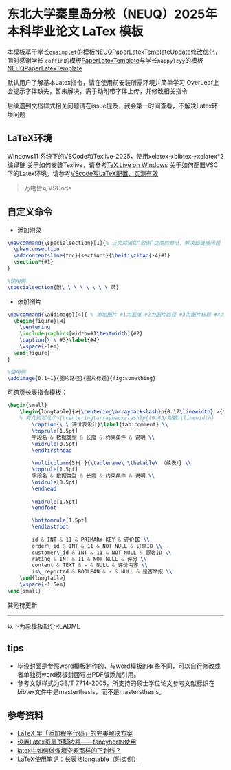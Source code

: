 # 东北大学秦皇岛分校（NEUQ）2025年本科毕业论文 LaTex 模板

本模板基于学长`onsimplet`的模板[NEUQPaperLatexTemplateUpdate](https://github.com/onsimplet/NEUQPaperLaTeXTemplateUpdate)修改优化，同时感谢学长 `coffin`的模板[PaperLatexTemplate](https://github.com/techflowing/PaperLaTexTemplate)与学长`happylzyy`的模板[NEUQPaperLatexTemplate](https://github.com/happylzyy/NEUQPaperLatexTemplate.git)

默认用户了解基本Latex指令，请在使用前安装所需环境并简单学习
OverLeaf上会提示字体缺失，暂未解决，需手动附带字体上传，并修改相关指令

后续遇到文档样式相关问题请在issue提及，我会第一时间查看，不解决Latex环境问题

## LaTeX环境

Windows11 系统下的VSCode和Texlive-2025，使用xelatex->bibtex->xelatex*2编译链
关于如何安装Texlive，请参考[TeX Live on Windows](https://tug.org/texlive/windows.html)
关于如何配置VSC下的Latex环境，请参考[VScode写LaTeX配置，实测有效](https://blog.csdn.net/BO_S__/article/details/136129261)
> 万物皆可VSCode

## 自定义命令

- 添加附录

```tex
\newcommand{\specialsection}[1]{% 正文后诸如“致谢”之类的章节，解决超链接问题
  \phantomsection
  \addcontentsline{toc}{section*}{\heiti\zihao{-4}#1}
  \section*{#1}
}

%使用例
\specialsection{附\ \ \ \ \ \ \ \ 录}


```

- 添加图片

```tex
\newcommand{\addimage}[4]{ % 添加图片 #1为宽度 #2为图片路径 #3为图片标题 #4为图片标签
  \begin{figure}[H]
    \centering
    \includegraphics[width=#1\textwidth]{#2}
    \caption{\ \ #3}\label{#4}
    \vspace{-1em}
  \end{figure}
}

%使用例
\addimage{0.1~1}{图片路径}{图片标题}{fig:something}

```

可跨页长表指令模板：

```tex
\begin{small}
    \begin{longtable}{>{\centering\arraybackslash}p{0.17\linewidth} >{\centering\arraybackslash}p{0.17\linewidth} >{\centering\arraybackslash}p{0.17\linewidth} >{\centering\arraybackslash}p{0.17\linewidth} >{\centering\arraybackslash}p{0.17\linewidth}}
    % 有几列写几个>{\centering\arraybackslash}p{(0.85/列数)\linewidth}
        \caption{\ \ 评价表设计}\label{tab:comment} \\ 
        \toprule[1.5pt]
        字段名 & 数据类型 & 长度 & 约束条件 & 说明 \\ 
        \midrule[0.5pt]
        \endfirsthead
        
        \multicolumn{5}{r}{\tablename\ \thetable\ （续表）} \\ 
        \toprule[1.5pt]
        字段名 & 数据类型 & 长度 & 约束条件 & 说明 \\ 
        \midrule[0.5pt]
        \endhead
        
        \midrule[1.5pt]
        \endfoot

        \bottomrule[1.5pt]
        \endlastfoot
        
        id & INT & 11 & PRIMARY KEY & 评价ID \\ 
        order\_id & INT & 11 & NOT NULL & 订单ID \\ 
        customer\_id & INT & 11 & NOT NULL & 顾客ID \\ 
        rating & INT & 11 & NOT NULL & 评分 \\ 
        content & TEXT & - & NULL & 评价内容 \\ 
        is\_reported & BOOLEAN & - & NULL & 是否举报 \\ 
    \end{longtable}
    \vspace{-1.5em}
\end{small}
```

其他待更新

---
以下为原模板部分README

## tips

* 毕设封面是参照word模板制作的，与word模板的有些不同，可以自行修改或者单独将word模板封面导出PDF版添加引用。
* 参考文献样式为GB/T 7714-2005，所支持的硕士学位论文参考文献标识在bibtex文件中是masterthesis，而不是mastersthesis。

## 参考资料

* [LaTeX 里「添加程序代码」的完美解决方案](https://zhuanlan.zhihu.com/p/65441079)
* [设置Latex页眉页脚边距——fancyhdr的使用](https://blog.csdn.net/SStegosaurus/article/details/105013643)
* [latex中如何做像填空题那样的下划线？](https://www.zhihu.com/question/25259266?sort=created)
* [LaTeX使用笔记：长表格longtable（附实例）](http://sparkandshine.net/latex-use-notes-longtable-with-examples/)
